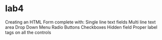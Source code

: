 # lab4
Creating an HTML Form complete with:
Single line text fields
Multi line text area
Drop Down Menu
Radio Buttons
Checkboxes
Hidden field
Proper label tags on all the controls

